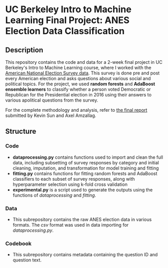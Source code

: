 # UC Berkeley Intro to Machine Learning Final Project: ANES Election Data Classification
 
## Description

This repository contains the code and data for a 2-week final project in UC Berkeley's Intro to Machine Learning course, where I worked with the [American National Election Survey data](https://electionstudies.org/data-center/2016-time-series-study/). This survey is done pre and post every American election and asks questions about various social and political topics. For the project, we used **random forests** and **AdaBoost ensemble learners** to classify whether a person voted Democratic or Republican for the Presidential election in 2016 using their answers to various apolitical questions from the survey. 

For the complete methodology and analysis, refer to [the final report](CS289-Final-Report.pdf) submitted by Kevin Sun and Axel Amzallag. 

## Structure
### Code
+ **dataprocessing.py** contains functions used to import and clean the full data, including subsetting of survey responses by category and initial cleaning, imputation, and transformation for model training and fitting
+ **fitting.py** contains functions for fitting random forests and AdaBoost classifiers to each subset of survey responses, along with hyperparameter selection using k-fold cross validation
+ **experimental.py** is a script used to generate the outputs using the functions of *dataprocessing* and *fitting*. 

### Data
+ This subrepository contains the raw ANES election data in various formats. The *csv* format was used in data importing for *dataprocessing.py*. 

### Codebook
+ This subrepository contains metadata containing the question ID and question text. 
